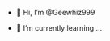 - 👋 Hi, I’m @Geewhiz999

- 🌱 I’m currently learning ...

<!---
Geewhiz999/Geewhiz999 is a ✨ special ✨ repository because its `README.md` (this file) appears on your GitHub profile.
You can click the Preview link to take a look at your changes.
--->
